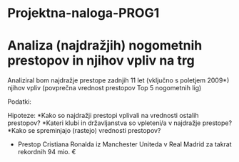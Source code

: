 # Projektna-naloga-PROG1

Analiza (najdražjih) nogometnih prestopov in njihov vpliv na trg
==================================================================

Analiziral bom najdražje prestope zadnjih 11 let (vključno s poletjem 2009*) njihov vpliv (povprečna vrednost prestopov Top 5 nogometnih lig)

Podatki:


Hipoteze:
*Kako so najdražji prestopi vplivali na vrednosti ostalih prestopov?
*Kateri klubi in državljanstva so vpleteni/a v najdražje prestope?
*Kako se spreminjajo (rastejo) vrednosti prestopov?


* Prestop Cristiana Ronalda iz Manchester Uniteda v Real Madrid za takrat rekordnih 94 mio. €
